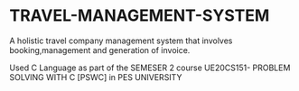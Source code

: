 # TRAVEL-MANAGEMENT-SYSTEM
 
 A holistic travel company management system that involves booking,management and generation of invoice.

Used C Language as part of the SEMESER 2 course UE20CS151- PROBLEM SOLVING WITH C [PSWC] in PES UNIVERSITY

